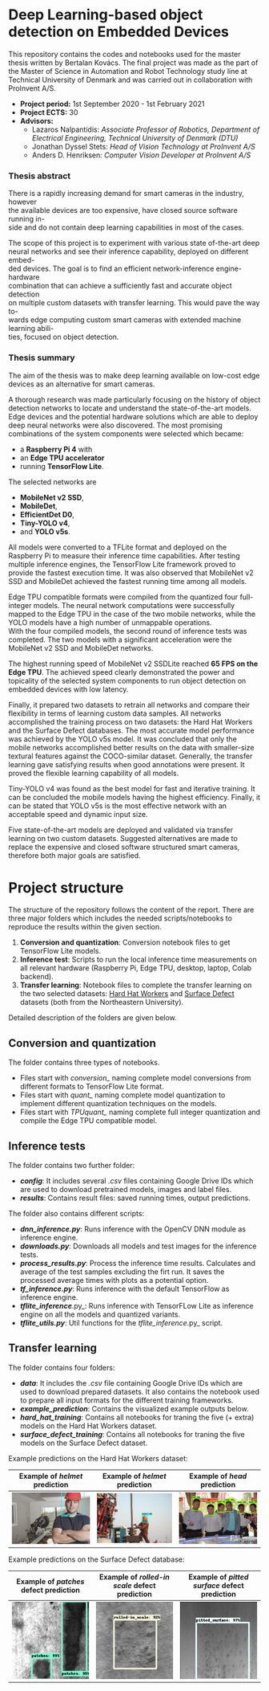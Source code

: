 # Deep Learning-based object detection on Embedded Devices

This repository contains the codes and notebooks used for the master thesis written by Bertalan Kovács. 
The final project was made as the part of the Master of Science in Automation and Robot Technology study line at Technical University of Denmark and was carried out in collaboration with ProInvent A/S.

- **Project period:** 1st September 2020 - 1st February 2021 
- **Project ECTS:** 30
- **Advisors:**
    - Lazaros Nalpantidis: _Associate Professor of Robotics, Department of Electrical Engineering, Technical University of Denmark (DTU)_
    - Jonathan Dyssel Stets: _Head of Vision Technology at ProInvent A/S_
    - Anders D. Henriksen: _Computer Vision Developer at ProInvent A/S_

### Thesis abstract
There is a rapidly increasing demand for smart cameras in the industry, however  
the available devices are too expensive, have closed source software running in-  
side and do not contain deep learning capabilities in most of the cases.

The scope of this project is to experiment with various state of-the-art deep  
neural networks and see their inference capability, deployed on different embed-  
ded devices. The goal is to find an efficient network-inference engine-hardware  
combination that can achieve a sufficiently fast and accurate object detection  
on multiple custom datasets with transfer learning. This would pave the way to-  
wards edge computing custom smart cameras with extended machine learning abili-  
ties, focused on object detection.

### Thesis summary
The aim of the thesis was to make deep learning available on low-cost edge devices as an alternative for smart cameras.

A thorough research was made particularly focusing on the history of object detection networks to locate and understand the state-of-the-art models. Edge devices and the potential hardware solutions which are able to deploy deep neural networks were also discovered.
The most promising combinations of the system components were selected which became:

- a **Raspberry Pi 4** with 
- an **Edge TPU accelerator** 
- running **TensorFlow Lite**. 

The selected networks are 

- **MobileNet v2 SSD**, 
- **MobileDet**, 
- **EfficientDet D0**, 
- **Tiny-YOLO v4**, 
- and **YOLO v5s**.

All models were converted to a TFLite format and deployed on the Raspberry Pi to measure their inference time capabilities. After testing multiple inference engines, the TensorFlow Lite framework proved to provide the fastest execution time. It was also observed that MobileNet v2 SSD and MobileDet achieved the fastest running time among all models.

Edge TPU compatible formats were compiled from the quantized four full-integer models. The neural network computations were successfully mapped to the Edge TPU in the case of the two mobile networks, while the YOLO models have a high number of unmappable operations.  
With the four compiled models, the second round of inference tests was completed. The two models with a significant acceleration were the MobileNet v2 SSD and MobileDet networks.

The highest running speed of MobileNet v2 SSDLite reached **65 FPS on the Edge TPU**. The achieved speed clearly demonstrated the power and topicality of the selected system components to run object detection on embedded devices with low latency.

Finally, it prepared two datasets to retrain all networks and compare their flexibility in terms of learning custom data samples. All networks accomplished the training process on two datasets: the Hard Hat Workers and the Surface Defect databases.
The most accurate model performance was achieved by the YOLO v5s model.
It was concluded that only the mobile networks accomplished better results on the data with smaller-size textural features against the COCO-similar dataset.
Generally, the transfer learning gave satisfying results when good annotations were present. It proved the flexible learning capability of all models.

Tiny-YOLO v4 was found as the best model for fast and iterative training. It can be concluded the mobile models having the highest efficiency. Finally, it can be stated that YOLO v5s is the most effective network with an acceptable speed and dynamic input size.

Five state-of-the-art models are deployed and validated via transfer learning on two custom datasets. Suggested alternatives are made to replace the expensive and closed software structured smart cameras, therefore both major goals are satisfied.

# Project structure
The structure of the repository follows the content of the report. There are three major folders which includes the needed scripts/notebooks to reproduce the results within the given section.

1. **Conversion and quantization**: Conversion notebook files to get TensorFlow Lite models.
2. **Inference test**: Scripts to run the local inference time measurements on all relevant hardware (Raspberry Pi, Edge TPU, desktop, laptop, Colab backend).  
3. **Transfer learning**: Notebook files to complete the transfer learning on the two selected datasets: [Hard Hat Workers](https://dataverse.harvard.edu/dataset.xhtml?persistentId=doi:10.7910/DVN/7CBGOS)  and [Surface Defect](http://faculty.neu.edu.cn/yunhyan/NEU_surface_defect_database.html) datasets (both from the Northeastern University).

Detailed description of the folders are given below.


## Conversion and quantization
The folder contains three types of notebooks.

- Files start with *conversion\_* naming complete model conversions from different formats to TensorFlow Lite format.
- Files start with *quant\_* naming complete model quantization to implement different quantization techniques on the models.
- Files start with *TPUquant\_* naming complete full integer quantization and compile the Edge TPU compatible model.


## Inference tests
The folder contains two further folder: 

- _**config**_: It includes several _.csv_ files containing Google Drive IDs which are used to download pretrained models, images and label files.
- _**results**_: Contains result files: saved running times, output predictions.

The folder also contains different scripts:

- _**dnn\_inference.py**_: Runs inference with the OpenCV DNN module as inference engine.
- _**downloads.py**_: Downloads all models and test images for the inference tests. 
- _**process\_results.py**_: Process the inference time results. Calculates and average of the test samples excluding the firt run. It saves the processed average times with plots as a potential option.
- _**tf\_inference.py**_: Runs inference with the default TensorFlow as inference engine.
- _**tflite\_inference**_.py_: Runs inference with TensorFLow Lite as inference engine on all the models and quantized variants.
- _**tflite\_utils.py**_: Util functions for the _tflite\_inference_.py_ script.


## Transfer learning
The folder contains four folders:

- _**data**_: It includes the _.csv_ file containing Google Drive IDs which are used to download prepared datasets. It also contains the notebook used to prepare all input formats for the different training frameworks.
- _**example\_prediction**_: Contains the visualized example outputs below.
- _**hard\_hat\_training**_: Contains all notebooks for traning the five (+ extra) models on the Hard Hat Workers dataset.
- _**surface\_defect\_training**_: Contains all notebooks for traning the five models on the Surface Defect dataset.

Example predictions on the Hard Hat Workers dataset:

|  Example of _helmet_ prediction |  Example of _helmet_ prediction | Example of _head_ prediction
:-------------------------:|:-------------------------:|:-------------------------:
![Drag Racing](transfer_learning/example_prediction/hardhat_efficientdet_prediction.jpg)  |  ![Drag Racing](transfer_learning/example_prediction/hardhat_efficientdet_prediction2.jpg) |  ![Drag Racing](transfer_learning/example_prediction/hardhat_efficientdet_prediction3.jpg)

Example predictions on the Surface Defect database:

Example of _patches_ defect prediction  |  Example of _rolled-in scale_ defect prediction  |  Example of _pitted surface_ defect prediction
:---:|:---:|:---:
![Drag Racing](transfer_learning/example_prediction/surface_defect_efficientdet_prediction.jpg) | ![Drag Racing](transfer_learning/example_prediction/surface_defect_efficientdet_prediction2.jpg) | ![Drag Racing](transfer_learning/example_prediction/surface_defect_efficientdet_prediction3.jpg) 
